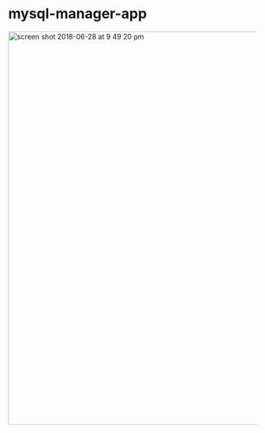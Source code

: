 # mysql-manager-app

<img width="798" alt="screen shot 2018-06-28 at 9 49 20 pm" src="https://user-images.githubusercontent.com/36710861/42070680-328a663c-7b1d-11e8-8f16-28decedc76f2.png">

